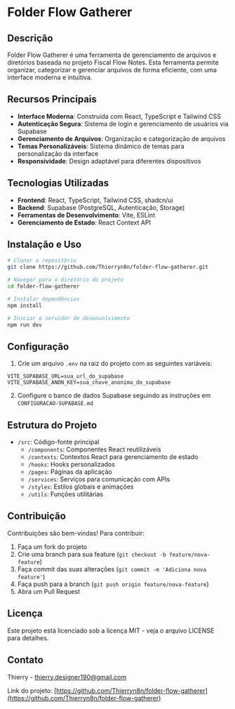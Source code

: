 # Folder Flow Gatherer

## Descrição
Folder Flow Gatherer é uma ferramenta de gerenciamento de arquivos e diretórios baseada no projeto Fiscal Flow Notes. Esta ferramenta permite organizar, categorizar e gerenciar arquivos de forma eficiente, com uma interface moderna e intuitiva.

## Recursos Principais

- **Interface Moderna**: Construída com React, TypeScript e Tailwind CSS
- **Autenticação Segura**: Sistema de login e gerenciamento de usuários via Supabase
- **Gerenciamento de Arquivos**: Organização e categorização de arquivos
- **Temas Personalizáveis**: Sistema dinâmico de temas para personalização da interface
- **Responsividade**: Design adaptável para diferentes dispositivos

## Tecnologias Utilizadas

- **Frontend**: React, TypeScript, Tailwind CSS, shadcn/ui
- **Backend**: Supabase (PostgreSQL, Autenticação, Storage)
- **Ferramentas de Desenvolvimento**: Vite, ESLint
- **Gerenciamento de Estado**: React Context API

## Instalação e Uso

```sh
# Clonar o repositório
git clone https://github.com/Thierryn8n/folder-flow-gatherer.git

# Navegar para o diretório do projeto
cd folder-flow-gatherer

# Instalar dependências
npm install

# Iniciar o servidor de desenvolvimento
npm run dev
```

## Configuração

1. Crie um arquivo `.env` na raiz do projeto com as seguintes variáveis:

```
VITE_SUPABASE_URL=sua_url_do_supabase
VITE_SUPABASE_ANON_KEY=sua_chave_anonima_do_supabase
```

2. Configure o banco de dados Supabase seguindo as instruções em `CONFIGURACAO-SUPABASE.md`

## Estrutura do Projeto

- `/src`: Código-fonte principal
  - `/components`: Componentes React reutilizáveis
  - `/contexts`: Contextos React para gerenciamento de estado
  - `/hooks`: Hooks personalizados
  - `/pages`: Páginas da aplicação
  - `/services`: Serviços para comunicação com APIs
  - `/styles`: Estilos globais e animações
  - `/utils`: Funções utilitárias

## Contribuição

Contribuições são bem-vindas! Para contribuir:

1. Faça um fork do projeto
2. Crie uma branch para sua feature (`git checkout -b feature/nova-feature`)
3. Faça commit das suas alterações (`git commit -m 'Adiciona nova feature'`)
4. Faça push para a branch (`git push origin feature/nova-feature`)
5. Abra um Pull Request

## Licença

Este projeto está licenciado sob a licença MIT - veja o arquivo LICENSE para detalhes.

## Contato

Thierry - thierry.designer190@gmail.com

Link do projeto: [https://github.com/Thierryn8n/folder-flow-gatherer](https://github.com/Thierryn8n/folder-flow-gatherer)